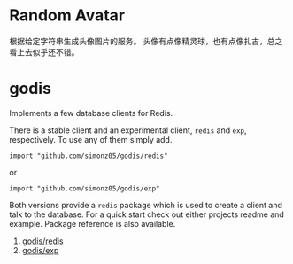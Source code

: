 # Random Avatar

根据给定字符串生成头像图片的服务。
头像有点像精灵球，也有点像扎古，总之看上去似乎还不错。

# godis

Implements a few database clients for Redis.

There is a stable client and an experimental client, `redis`
and `exp`, respectively. To use any of them simply add.

    import "github.com/simonz05/godis/redis"

or 

    import "github.com/simonz05/godis/exp"

Both versions provide a `redis` package which is used to
create a client and talk to the database. For a quick start
check out either projects readme and example. Package
reference is also available.

1. [godis/redis](http://go.pkgdoc.org/github.com/simonz05/godis/redis)
2. [godis/exp](http://go.pkgdoc.org/github.com/simonz05/godis/exp)
